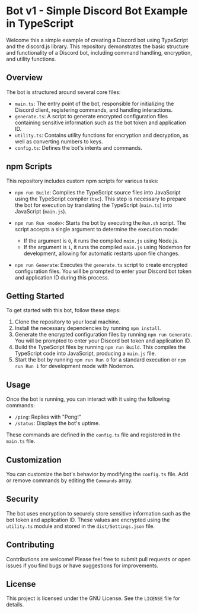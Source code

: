# Bot v1 - Simple Discord Bot Example in TypeScript

Welcome this a simple example of creating a Discord bot using TypeScript and the discord.js library. This repository demonstrates the basic structure and functionality of a Discord bot, including command handling, encryption, and utility functions.

## Overview

The bot is structured around several core files:

- `main.ts`: The entry point of the bot, responsible for initializing the Discord client, registering commands, and handling interactions.
- `generate.ts`: A script to generate encrypted configuration files containing sensitive information such as the bot token and application ID.
- `utility.ts`: Contains utility functions for encryption and decryption, as well as converting numbers to keys.
- `config.ts`: Defines the bot's intents and commands.

## npm Scripts

This repository includes custom npm scripts for various tasks:

- `npm run Build`: Compiles the TypeScript source files into JavaScript using the TypeScript compiler (`tsc`). This step is necessary to prepare the bot for execution by translating the TypeScript (`main.ts`) into JavaScript (`main.js`).
- `npm run Run <mode>`: Starts the bot by executing the `Run.sh` script. The script accepts a single argument to determine the execution mode:
  - If the argument is `0`, it runs the compiled `main.js` using Node.js.
  - If the argument is `1`, it runs the compiled `main.js` using Nodemon for development, allowing for automatic restarts upon file changes.

- `npm run Generate`: Executes the `generate.ts` script to create encrypted configuration files. You will be prompted to enter your Discord bot token and application ID during this process.

## Getting Started

To get started with this bot, follow these steps:

1. Clone the repository to your local machine.
2. Install the necessary dependencies by running `npm install`.
3. Generate the encrypted configuration files by running `npm run Generate`. You will be prompted to enter your Discord bot token and application ID.
4. Build the TypeScript files by running `npm run Build`. This compiles the TypeScript code into JavaScript, producing a `main.js` file.
5. Start the bot by running `npm run Run 0` for a standard execution or `npm run Run 1` for development mode with Nodemon.

## Usage

Once the bot is running, you can interact with it using the following commands:

- `/ping`: Replies with "Pong!"
- `/status`: Displays the bot's uptime.

These commands are defined in the `config.ts` file and registered in the `main.ts` file.

## Customization

You can customize the bot's behavior by modifying the `config.ts` file. Add or remove commands by editing the `Commands` array.

## Security

The bot uses encryption to securely store sensitive information such as the bot token and application ID. These values are encrypted using the `utility.ts` module and stored in the `dist/Settings.json` file.

## Contributing

Contributions are welcome! Please feel free to submit pull requests or open issues if you find bugs or have suggestions for improvements.

## License

This project is licensed under the GNU License. See the `LICENSE` file for details.